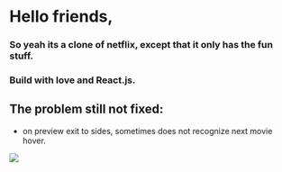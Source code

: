 # Hello friends,

 ### So yeah its a clone of netflix, except that it only has the fun stuff.
 ### Build with  love and React.js.
 
 ## The problem still not fixed: 
 - on preview exit to sides, sometimes does not recognize next movie hover.

 

![](ezgif.com-gif-maker.gif)
